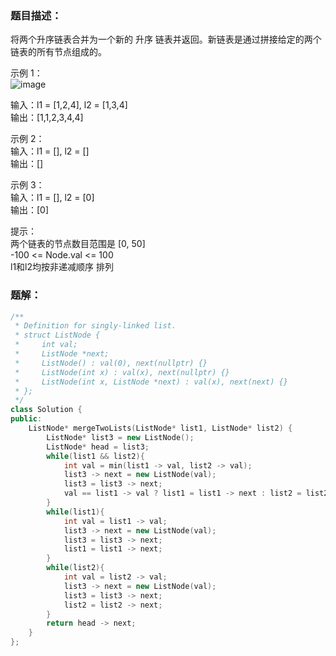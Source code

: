 ### 题目描述：
将两个升序链表合并为一个新的 升序 链表并返回。新链表是通过拼接给定的两个链表的所有节点组成的。

示例 1：<br>
![image](https://github.com/user-attachments/assets/9a1feea4-e47b-4cb1-ad96-7eca040a4b6e)

输入：l1 = [1,2,4], l2 = [1,3,4]<br>
输出：[1,1,2,3,4,4]

示例 2：<br>
输入：l1 = [], l2 = []<br>
输出：[]

示例 3：<br>
输入：l1 = [], l2 = [0]<br>
输出：[0]

提示：<br>
两个链表的节点数目范围是 [0, 50]<br>
-100 <= Node.val <= 100<br>
l1和l2均按非递减顺序 排列

### 题解：
```c++
/**
 * Definition for singly-linked list.
 * struct ListNode {
 *     int val;
 *     ListNode *next;
 *     ListNode() : val(0), next(nullptr) {}
 *     ListNode(int x) : val(x), next(nullptr) {}
 *     ListNode(int x, ListNode *next) : val(x), next(next) {}
 * };
 */
class Solution {
public:
    ListNode* mergeTwoLists(ListNode* list1, ListNode* list2) {
        ListNode* list3 = new ListNode();
        ListNode* head = list3;
        while(list1 && list2){
            int val = min(list1 -> val, list2 -> val);
            list3 -> next = new ListNode(val);
            list3 = list3 -> next;
            val == list1 -> val ? list1 = list1 -> next : list2 = list2 -> next;
        }
        while(list1){
            int val = list1 -> val;
            list3 -> next = new ListNode(val);
            list3 = list3 -> next;
            list1 = list1 -> next;
        }
        while(list2){
            int val = list2 -> val;
            list3 -> next = new ListNode(val);
            list3 = list3 -> next;
            list2 = list2 -> next;
        }
        return head -> next;
    }
};
```
